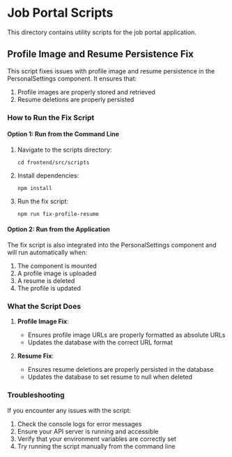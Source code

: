 # Job Portal Scripts

This directory contains utility scripts for the job portal application.

## Profile Image and Resume Persistence Fix

This script fixes issues with profile image and resume persistence in the PersonalSettings component. It ensures that:

1. Profile images are properly stored and retrieved
2. Resume deletions are properly persisted

### How to Run the Fix Script

#### Option 1: Run from the Command Line

1. Navigate to the scripts directory:
   ```
   cd frontend/src/scripts
   ```

2. Install dependencies:
   ```
   npm install
   ```

3. Run the fix script:
   ```
   npm run fix-profile-resume
   ```

#### Option 2: Run from the Application

The fix script is also integrated into the PersonalSettings component and will run automatically when:

1. The component is mounted
2. A profile image is uploaded
3. A resume is deleted
4. The profile is updated

### What the Script Does

1. **Profile Image Fix**:
   - Ensures profile image URLs are properly formatted as absolute URLs
   - Updates the database with the correct URL format

2. **Resume Fix**:
   - Ensures resume deletions are properly persisted in the database
   - Updates the database to set resume to null when deleted

### Troubleshooting

If you encounter any issues with the script:

1. Check the console logs for error messages
2. Ensure your API server is running and accessible
3. Verify that your environment variables are correctly set
4. Try running the script manually from the command line 